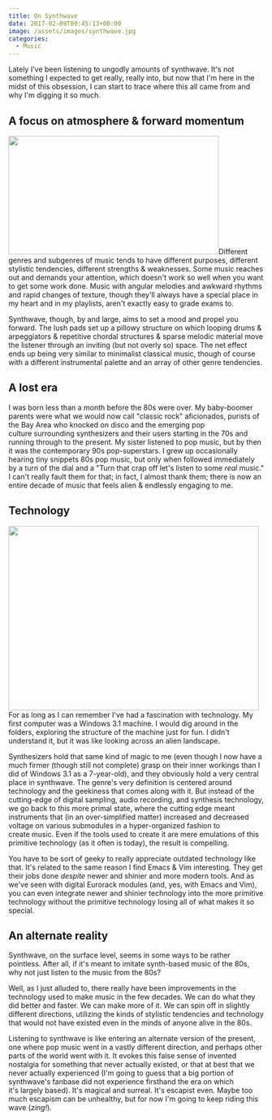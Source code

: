 ```yaml
---
title: On Synthwave
date: 2017-02-09T09:45:13+00:00
image: /assets/images/synthwave.jpg
categories:
  - Music
---
```

Lately I've been listening to ungodly amounts of synthwave. It's not something I expected to get really, really into, but now that I'm here in the midst of this obsession, I can start to trace where this all came from and why I'm digging it so much.
<!--more-->
<h2>A focus on atmosphere &amp; forward momentum</h2>
<img class="alignleft " src="https://i.vimeocdn.com/video/613822257_1280x720.jpg" width="414" height="233" />Different genres and subgenres of music tends to have different purposes, different stylistic tendencies, different strengths &amp; weaknesses. Some music reaches out and demands your attention, which doesn't work so well when you want to get some work done. Music with angular melodies and awkward rhythms and rapid changes of texture, though they'll always have a special place in my heart and in my playlists, aren't exactly easy to grade exams to.

Synthwave, though, by and large, aims to set a mood and propel you forward. The lush pads set up a pillowy structure on which looping drums &amp; arpeggiators &amp; repetitive chordal structures &amp; sparse melodic material move the listener through an inviting (but not overly so) space. The net effect ends up being very similar to minimalist classical music, though of course with a different instrumental palette and an array of other genre tendencies.
<h2>A lost era</h2>
I was born less than a month before the 80s were over. My baby-boomer parents were what we would now call "classic rock" aficionados, purists of the Bay Area who knocked on disco and the emerging pop culture surrounding synthesizers and their users starting in the 70s and running through to the present. My sister listened to pop music, but by then it was the contemporary 90s pop-superstars. I grew up occasionally hearing tiny snippets 80s pop music, but only when followed immediately by a turn of the dial and a "Turn that crap off let's listen to some <em>real</em> music." I can't really fault them for that; in fact, I almost thank them; there is now an entire decade of music that feels alien &amp; endlessly engaging to me.
<h2>Technology</h2>
<img class="alignright" src="https://upload.wikimedia.org/wikipedia/commons/c/cf/Synthesizers.com_Modular.jpg" width="493" height="363" />For as long as I can remember I've had a fascination with technology. My first computer was a Windows 3.1 machine. I would dig around in the folders, exploring the structure of the machine just for fun. I didn't understand it, but it was like looking across an alien landscape.

Synthesizers hold that same kind of magic to me (even though I now have a much firmer (though still not complete) grasp on their inner workings than I did of Windows 3.1 as a 7-year-old), and they obviously hold a very central place in synthwave. The genre's very definition is centered around technology and the geekiness that comes along with it. But instead of the cutting-edge of digital sampling, audio recording, and synthesis technology, we go back to this more primal state, where the cutting edge meant instruments that (in an over-simplified matter) increased and decreased voltage on various submodules in a hyper-organized fashion to create music. Even if the tools used to create it are mere emulations of this primitive technology (as it often is today), the result is compelling.

You have to be sort of geeky to really appreciate outdated technology like that. It's related to the same reason I find Emacs &amp; Vim interesting. They get their jobs done <em>despite</em> newer and shinier and more modern tools. And as we've seen with digital Eurorack modules (and, yes, with Emacs and Vim), you can even integrate newer and shinier technology into the more primitive technology without the primitive technology losing all of what makes it so special.
<h2>An alternate reality</h2>
Synthwave, on the surface level, seems in some ways to be rather pointless. After all, if it's meant to imitate synth-based music of the 80s, why not just listen to the music from the 80s?

Well, as I just alluded to, there really have been improvements in the technology used to make music in the few decades. We can do what they did better and faster. We can make more of it. We can spin off in slightly different directions, utilizing the kinds of stylistic tendencies and technology that would not have existed even in the minds of anyone alive in the 80s.

Listening to synthwave is like entering an alternate version of the present, one where pop music went in a vastly different direction, and perhaps other parts of the world went with it. It evokes this false sense of invented nostalgia for something that never actually existed, or that at best that we never actually experienced (I'm going to guess that a big portion of synthwave's fanbase did not experience firsthand the era on which it's largely based). It's magical and surreal. It's escapist even. Maybe too much escapism can be unhealthy, but for now I'm going to keep riding this wave (<em>*zing!*</em>).
